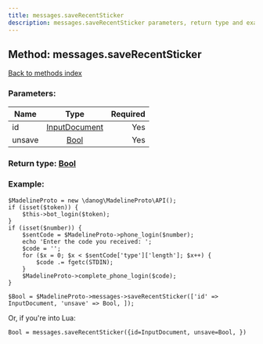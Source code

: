 ```yaml
---
title: messages.saveRecentSticker
description: messages.saveRecentSticker parameters, return type and example
---
```

## Method: messages.saveRecentSticker  
[Back to methods index](index.md)


### Parameters:

| Name     |    Type       | Required |
|----------|:-------------:|---------:|
|id|[InputDocument](../types/InputDocument.md) | Yes|
|unsave|[Bool](../types/Bool.md) | Yes|


### Return type: [Bool](../types/Bool.md)

### Example:


```
$MadelineProto = new \danog\MadelineProto\API();
if (isset($token)) {
    $this->bot_login($token);
}
if (isset($number)) {
    $sentCode = $MadelineProto->phone_login($number);
    echo 'Enter the code you received: ';
    $code = '';
    for ($x = 0; $x < $sentCode['type']['length']; $x++) {
        $code .= fgetc(STDIN);
    }
    $MadelineProto->complete_phone_login($code);
}

$Bool = $MadelineProto->messages->saveRecentSticker(['id' => InputDocument, 'unsave' => Bool, ]);
```

Or, if you're into Lua:

```
Bool = messages.saveRecentSticker({id=InputDocument, unsave=Bool, })
```

